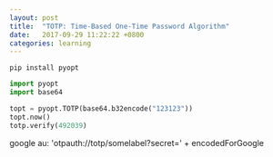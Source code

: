 ```yaml
---
layout: post
title:  "TOTP: Time-Based One-Time Password Algorithm"
date:   2017-09-29 11:22:22 +0800
categories: learning
---
```


```shell
pip install pyopt
```

```python
import pyopt
import base64

topt = pyopt.TOTP(base64.b32encode("123123"))
topt.now()
totp.verify(492039)
```

google au:
'otpauth://totp/somelabel?secret=' + encodedForGoogle

